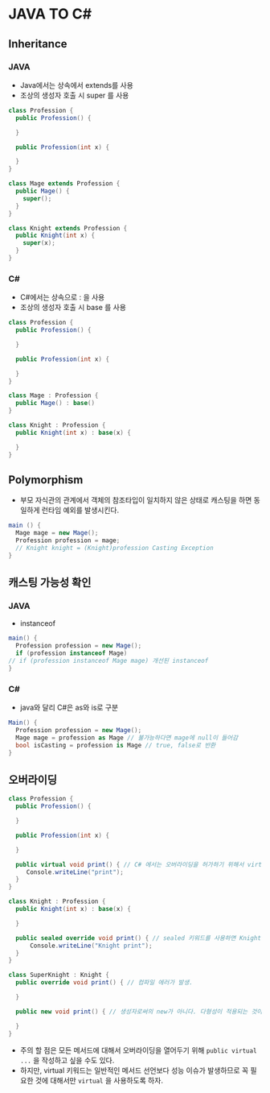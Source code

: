 # JAVA TO C#

## Inheritance

### JAVA 
- Java에서는 상속에서 extends를 사용
- 조상의 생성자 호출 시 super 를 사용
```java
class Profession {
  public Profession() {

  }

  public Profession(int x) {

  }
}

class Mage extends Profession {
  public Mage() {
    super();
  }
}

class Knight extends Profession {
  public Knight(int x) {
    super(x);
  }
}
```

### C# 
- C#에서는 상속으로 : 을 사용
- 조상의 생성자 호출 시 base 를 사용
```C#
class Profession {
  public Profession() {

  }

  public Profession(int x) {

  }
}

class Mage : Profession {
  public Mage() : base()
}

class Knight : Profession {
  public Knight(int x) : base(x) {

  }
}
```

## Polymorphism
- 부모 자식관의 관계에서 객체의 참조타입이 일치하지 않은 상태로 캐스팅을 하면 동일하게 런타임 예외를 발생시킨다.
```java
main () {
  Mage mage = new Mage();
  Profession profession = mage;
  // Knight knight = (Knight)profession Casting Exception
}
```
## 캐스팅 가능성 확인
### JAVA
- instanceof
```java
main() {
  Profession profession = new Mage();
  if (profession instanceof Mage)
// if (profession instanceof Mage mage) 개선된 instanceof
}
```

### C#
- java와 달리 C#은 as와 is로 구분
```C#
Main() {
  Profession profession = new Mage();
  Mage mage = profession as Mage // 불가능하다면 mage에 null이 들어감
  bool isCasting = profession is Mage // true, false로 반환
}
```

## 오버라이딩
```C#
class Profession {
  public Profession() {

  }

  public Profession(int x) {

  }

  public virtual void print() { // C# 에서는 오버라이딩을 허가하기 위해서 virtual 키워드를 사용해야 한다.
     Console.writeLine("print");
  }
}

class Knight : Profession {
  public Knight(int x) : base(x) {

  }

  public sealed override void print() { // sealed 키워드를 사용하면 Knight를 상속하는 객체는 해당 메서드를 오버라이딩이 불가능해진다.
      Console.writeLine("Knight print");
  }
}

class SuperKnight : Knight {
  public override void print() { // 컴파일 에러가 발생.

  }

  public new void print() { // 생성자로써의 new가 아니다. 다형성이 적용되는 것이 아닌 해당 클래스에 print()라는 고유의 메서드가 생기는 것이다.

  }
}
```
- 주의 할 점은 모든 메서드에 대해서 오버라이딩을 열어두기 위해 `public virtual ...` 을 작성하고 싶을 수도 있다.
- 하지만, virtual 키워드는 일반적인 메서드 선언보다 성능 이슈가 발생하므로 꼭 필요한 것에 대해서만 `virtual` 을 사용하도록 하자.
